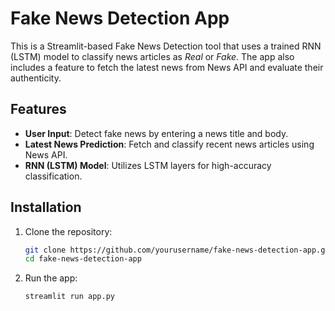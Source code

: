 # Fake News Detection App

This is a Streamlit-based Fake News Detection tool that uses a trained RNN (LSTM) model to classify news articles as *Real* or *Fake*. The app also includes a feature to fetch the latest news from News API and evaluate their authenticity.

## Features

- **User Input**: Detect fake news by entering a news title and body.
- **Latest News Prediction**: Fetch and classify recent news articles using News API.
- **RNN (LSTM) Model**: Utilizes LSTM layers for high-accuracy classification.

## Installation

1. Clone the repository:
   ```bash
   git clone https://github.com/yourusername/fake-news-detection-app.git
   cd fake-news-detection-app
2. Run the app:
   ```bash
   streamlit run app.py

